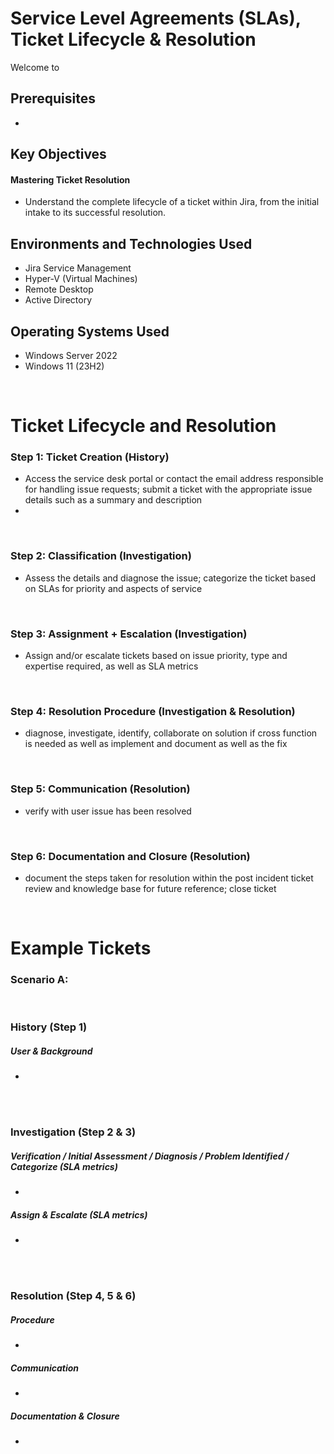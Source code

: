 <h1> Service Level Agreements (SLAs), Ticket Lifecycle & Resolution </h1>


<p>Welcome to </p>

<h2>Prerequisites</h2>

- 

<h2>Key Objectives</h2>

<h4>Mastering Ticket Resolution</h4>

- Understand the complete lifecycle of a ticket within Jira, from the initial intake to its successful resolution.



<h2>Environments and Technologies Used</h2>

- Jira Service Management
- Hyper-V (Virtual Machines)
- Remote Desktop
- Active Directory

<h2>Operating Systems Used </h2>

- Windows Server 2022
- Windows 11 (23H2)


<br>



<h1>Ticket Lifecycle and Resolution</h1>

<h3>Step 1: Ticket Creation (History)</h3>
<p> </p>

- Access the service desk portal or contact the email address responsible for handling issue requests; submit a ticket with the appropriate issue details such as a summary and description
- 

<br>


<h3>Step 2: Classification (Investigation)</h3>
<p></p>

- Assess the details and diagnose the issue; categorize the ticket based on SLAs for priority and aspects of service

<br>


<h3>Step 3: Assignment + Escalation (Investigation)</h3>
<p></p>

- Assign and/or escalate tickets based on issue priority, type and expertise required, as well as SLA metrics

<br>



<h3>Step 4: Resolution Procedure (Investigation & Resolution)</h3>
<p></p>

- diagnose, investigate, identify, collaborate on solution if cross function is needed as well as implement and document as well as the fix

<br>


<h3>Step 5: Communication (Resolution)</h3>
<p></p>

- verify with user issue has been resolved

<br>


<h3>Step 6: Documentation and Closure (Resolution)</h3>
<p></p>

- document the steps taken for resolution within the post incident ticket review and knowledge base for future reference; close ticket

<br>



<h1>Example Tickets</h1>

<h3>Scenario A: </h3>

<br>

<h3>History (Step 1)</h3>

<h5><strong>User & Background</strong> </h5>

- 



<br>
<br>

<h3>Investigation (Step 2 & 3)</h3>

<h5> Verification / Initial Assessment / Diagnosis / Problem Identified / Categorize (SLA metrics)</h5>


- 

<h5> Assign & Escalate (SLA metrics)</h5>


- 

<br>
<br>

<h3>Resolution (Step 4, 5 & 6)</h3>



<h5>Procedure</h5>

- 



<h5>Communication</h5>

- 

<h5>Documentation & Closure</h5>

- 


